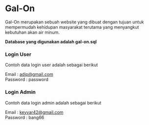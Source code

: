 # Gal-On
Gal-On merupakan sebuah website yang dibuat dengan tujuan untuk mempermudah kehidupan masyarakat terutama yang menyangkut kebutuhan akan air minum.

**Database yang digunakan adalah gal-on.sql**

### Login User
Contoh data login user adalah sebagai berikut
  
  Email     : adip@gmail.com  
  Password  : password

### Login Admin
Contoh data login admin adalah sebagai berikut
  
  Email     : keyvar42@gmail.com  
  Password  : bang66
